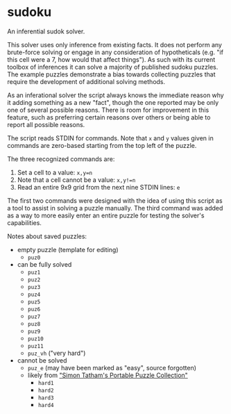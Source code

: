 # sudoku
An inferential sudok solver.

This solver uses only inference from existing facts.  It does not perform any brute-force solving or engage in any consideration of hypotheticals (e.g. "if this cell were a 7, how would that affect things").  As such with its current toolbox of inferences it can solve a majority of published sudoku puzzles.  The example puzzles demonstrate a bias towards collecting puzzles that require the development of additional solving methods.

As an inferational solver the script always knows the immediate reason why it adding something as a new "fact", though the one reported may be only one of several possible reasons.  There is room for improvement in this feature, such as preferring certain reasons over others or being able to report all possible reasons.

The script reads STDIN for commands.  Note that `x` and `y` values given in commands are zero-based starting from the top left of the puzzle.

The three recognized commands are:
1. Set a cell to a value: `x,y=n`
2. Note that a cell cannot be a value: `x,y!=n`
3. Read an entire 9x9 grid from the next nine STDIN lines: `e`

The first two commands were designed with the idea of using this script as a tool to assist in solving a puzzle manually.  The third command was added as a way to more easily enter an entire puzzle for testing the solver's capabilities.

Notes about saved puzzles:
* empty puzzle (template for editing)
  * `puz0`
* can be fully solved
  * `puz1`
  * `puz2`
  * `puz3`
  * `puz4`
  * `puz5`
  * `puz6`
  * `puz7`
  * `puz8`
  * `puz9`
  * `puz10`
  * `puz11`
  * `puz_vh` ("very hard")
* cannot be solved
  * `puz_e` (may have been marked as "easy", source forgotten)
  * likely from ["Simon Tatham's Portable Puzzle Collection"](https://www.chiark.greenend.org.uk/~sgtatham/puzzles/)
    * `hard1`
    * `hard2`
    * `hard3`
    * `hard4`
